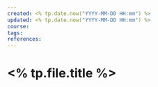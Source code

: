 ```yaml
---
created: <% tp.date.now("YYYY-MM-DD HH:mm") %>
updated: <% tp.date.now("YYYY-MM-DD HH:mm") %>
course: 
tags: 
references: 
---
```


# <% tp.file.title %>